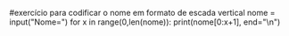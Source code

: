 #exercício para codificar o nome em formato de escada vertical
nome = input("Nome=")
for x in range(0,len(nome)):
  print(nome[0:x+1], end="\n")
